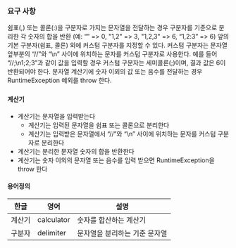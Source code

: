 ### 요구 사항

쉼표(,) 또는 콜론(:)을 구분자로 가지는 문자열을 전달하는 경우 구분자를 기준으로 분리한 각 숫자의 합을 반환 (예: “” => 0, "1,2" => 3, "1,2,3" => 6, “1,2:3” => 6)
앞의 기본 구분자(쉼표, 콜론) 외에 커스텀 구분자를 지정할 수 있다. 커스텀 구분자는 문자열 앞부분의 “//”와 “\n” 사이에 위치하는 문자를 커스텀 구분자로 사용한다. 예를 들어 “//;\n1;2;3”과 같이
값을 입력할 경우 커스텀 구분자는 세미콜론(;)이며, 결과 값은 6이 반환되어야 한다.
문자열 계산기에 숫자 이외의 값 또는 음수를 전달하는 경우 RuntimeException 예외를 throw 한다.

###  

#### 계산기

- 계산기는 문자열을 입력받는다
    - 계산기는 입력된 문자열을 쉼표 또는 콜론으로 분리한다
    - 계산기는 입력받은 문자열에서 “//”와 “\n” 사이에 위치하는 문자를 커스텀 구분자로 분리한다
- 계산기는 분리한 문자열 숫자의 합을 반환한다
- 계산기는 숫자 이외의 문자열 또는 음수를 입력 받으면 RuntimeException을 throw 한다

#### 용어정의

| 한글  | 영어         | 설명               |
|-----|------------|------------------|
| 계산기 | calculator | 숫자를 합산하는 계산기     |
| 구분자 | delimiter  | 문자열을 분리하는 기준 문자열 |


